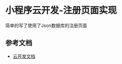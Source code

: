 # 小程序云开发-注册页面实现

简单的写了使用了Json数据库的注册页面

## 参考文档

- [云开发文档](https://developers.weixin.qq.com/miniprogram/dev/wxcloud/basis/getting-started.html)

